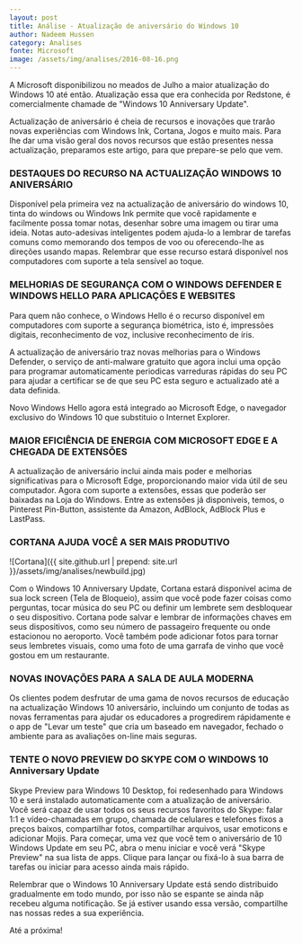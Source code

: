 ```yaml
---
layout: post
title: Análise - Atualização de aniversário do Windows 10
author: Nadeem Hussen
category: Analises
fonte: Microsoft
image: /assets/img/analises/2016-08-16.png
---
```


A Microsoft disponibilizou no meados de Julho a maior atualização do Windows 10 até então.
Atualização essa que era conhecida por Redstone, é comercialmente chamade de "Windows 10 Anniversary Update".

Actualização de aniversário é cheia de recursos e inovações que trarão novas experiências com Windows Ink, Cortana, Jogos e muito mais.
Para lhe dar uma visão geral dos novos recursos que estão presentes nessa actualização, preparamos este artigo, para que prepare-se pelo que vem.

### DESTAQUES DO RECURSO NA ACTUALIZAÇÃO WINDOWS 10 ANIVERSÁRIO

Disponível pela primeira vez na actualização de aniversário do windows 10, tinta do windows ou Windows Ink permite que você rapidamente e facilmente possa tomar notas, desenhar sobre uma imagem ou  tirar uma ideia. 
Notas auto-adesivas inteligentes podem ajuda-lo a lembrar de tarefas comuns como memorando dos tempos de voo ou oferecendo-lhe as direções usando mapas.
Relembrar que esse recurso estará disponível nos computadores com suporte a tela sensível ao toque.

### MELHORIAS DE SEGURANÇA COM O WINDOWS DEFENDER E WINDOWS HELLO PARA APLICAÇÕES E WEBSITES

Para quem não conhece, o Windows Hello é o recurso disponível em computadores com suporte a segurança biométrica, isto é, impressões digitais, reconhecimento de voz, inclusive reconhecimento de íris.

A actualização de aniversário traz novas melhorias para o Windows Defender, o serviço de anti-malware gratuito que agora inclui uma opção para programar automaticamente periodicas varreduras rápidas do seu PC para ajudar a certificar se de que seu PC esta seguro e actualizado até a data definida.

Novo Windows Hello agora está integrado ao Microsoft Edge, o navegador exclusivo do Windows 10 que substituio o Internet Explorer.

### MAIOR EFICIÊNCIA DE ENERGIA COM MICROSOFT EDGE E A CHEGADA DE EXTENSÕES

A actualização de aniversário inclui ainda mais poder e melhorias significativas para o Microsoft Edge, proporcionando maior vida útil de seu computador. 
Agora com suporte a extensões, essas que poderão ser baixadas na Loja do Windows.
Entre as extensões já disponiveis, temos, o Pinterest Pin-Button, assistente da Amazon, AdBlock, AdBlock Plus e LastPass.

### CORTANA AJUDA VOCÊ A SER MAIS PRODUTIVO

![Cortana]({{ site.github.url | prepend: site.url }}/assets/img/analises/newbuild.jpg)

Com o Windows 10 Anniversary Update, Cortana estará disponível acima de sua lock screen (Tela de Bloqueio), assim que você pode fazer coisas como perguntas, tocar música do seu PC ou definir um lembrete sem desbloquear o seu dispositivo. 
Cortana pode salvar e lembrar de informações chaves em seus dispositivos, como seu número de passageiro frequente ou onde estacionou no aeroporto. 
Você também pode adicionar fotos para tornar seus lembretes visuais, como uma foto de uma garrafa de vinho que você gostou em um restaurante. 

### NOVAS INOVAÇÕES PARA A SALA DE AULA MODERNA

Os clientes podem desfrutar de uma gama de novos recursos de educação na actualização Windows 10 aniversário, incluindo um conjunto de todas as novas ferramentas para ajudar os educadores a progredirem rápidamente e o app de "Levar um teste" que cria um baseado em navegador, fechado o ambiente para as avaliações on-line mais seguras.

### TENTE O NOVO PREVIEW DO SKYPE COM O WINDOWS 10 Anniversary Update

Skype Preview para Windows 10 Desktop, foi redesenhado para Windows 10 e será instalado automaticamente com a atualização de aniversário. 
Você será capaz de usar todos os seus recursos favoritos do Skype: falar 1:1 e vídeo-chamadas em grupo, chamada de celulares e telefones fixos a preços baixos, compartilhar fotos, compartilhar arquivos, usar emoticons e adicionar Mojis. 
Para começar, uma vez que você tem o aniversário de 10 Windows Update em seu PC, abra o menu iniciar e você verá "Skype Preview" na sua lista de apps. 
Clique para lançar ou fixá-lo à sua barra de tarefas ou iniciar para acesso ainda mais rápido.

Relembrar que o Windows 10 Anniversary Update está sendo distribuido gradualmente em todo mundo, por isso não se espante se ainda nãp recebeu alguma notificação.
Se já estiver usando essa versão, compartilhe nas nossas redes a sua experiência.

Até a próxima!